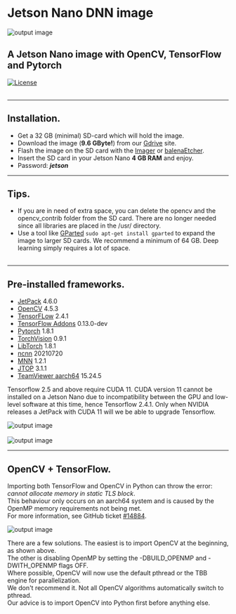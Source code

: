 # Jetson Nano DNN image
![output image]( https://qengineering.eu/images/SDcard32GBJetson.webp )<br/>
## A Jetson Nano image with OpenCV, TensorFlow and Pytorch
[![License](https://img.shields.io/badge/License-BSD%203--Clause-blue.svg)](https://opensource.org/licenses/BSD-3-Clause)<br/><br/>

------------

## Installation.

- Get a 32 GB (minimal) SD-card which will hold the image. 
- Download the image (**9.6 GByte!**) from our [Gdrive](https://drive.google.com/file/d/1753wRCFUV7U6vJa3H5xC1cq5MIcGKwFm/view?usp=sharing) site. 
- Flash the image on the SD card with the [Imager](https://www.raspberrypi.org/software/) or [balenaEtcher](https://www.balena.io/etcher/).
- Insert the SD card in your Jetson Nano **4 GB RAM** and enjoy.
- Password: ***jetson***

------------

## Tips.

* If you are in need of extra space, you can delete the opencv and the opencv_contrib folder from the SD card. There are no longer needed since all libraries are placed in the /usr/ directory.
* Use a tool like [GParted](https://gparted.org/) `sudo apt-get install gparted` to expand the image to larger SD cards. We recommend a minimum of 64 GB. Deep learning simply requires a lot of space.<br/><br/>

------------

## Pre-installed frameworks.

- [JetPack](https://developer.nvidia.com/embedded/jetpack) 4.6.0
- [OpenCV](https://qengineering.eu/deep-learning-with-opencv-on-raspberry-pi-4.html) 4.5.3
- [TensorFLow](https://qengineering.eu/install-tensorflow-2.4.0-on-raspberry-64-os.html) 2.4.1
- [TensorFlow Addons](https://qengineering.eu/install-tensorflow-2.4.0-on-raspberry-64-os.html) 0.13.0-dev
- [Pytorch](https://qengineering.eu/install-pytorch-on-raspberry-pi-4.html) 1.8.1
- [TorchVision](https://qengineering.eu/install-pytorch-on-raspberry-pi-4.html) 0.9.1
- [LibTorch](https://qengineering.eu/install-pytorch-on-raspberry-pi-4.html) 1.8.1 
- [ncnn](https://qengineering.eu/install-ncnn-on-jetson-nano.html) 20210720
- [MNN](https://qengineering.eu/install-mnn-on-jetson-nano.html) 1.2.1
- [JTOP](https://github.com/rbonghi/jetson_stats) 3.1.1 
- [TeamViewer aarch64](https://www.teamviewer.com/en/download/linux/) 15.24.5

Tensorflow 2.5 and above require CUDA 11. CUDA version 11 cannot be installed on a Jetson Nano due to incompatibility between the GPU and low-level software at this time, hence Tensorflow 2.4.1. Only when NVIDIA releases a JetPack with CUDA 11 will we be able to upgrade Tensorflow.

![output image]( https://qengineering.eu/images/Software_Jetson.png )<br/><br/>
![output image]( https://qengineering.eu/images/JTOP_jetson.png )

------------

## OpenCV + TensorFlow.

Importing both TensorFlow and OpenCV in Python can throw the error: _cannot allocate memory in static TLS block_.<br/>
This behaviour only occurs on an aarch64 system and is caused by the OpenMP memory requirements not being met.<br/>
For more information, see GitHub ticket [#14884](https://github.com/opencv/opencv/issues/14884).<br/>

![output image](https://qengineering.eu/images/SwapImportOpenCVJetson.webp)

There are a few solutions. The easiest is to import OpenCV at the beginning, as shown above.<br/>
The other is disabling OpenMP by setting the -DBUILD_OPENMP and -DWITH_OPENMP flags OFF.<br/>
Where possible, OpenCV will now use the default pthread or the TBB engine for parallelization.<br/>
We don't recommend it. Not all OpenCV algorithms automatically switch to pthread.<br/>
Our advice is to import OpenCV into Python first before anything else.<br/>

